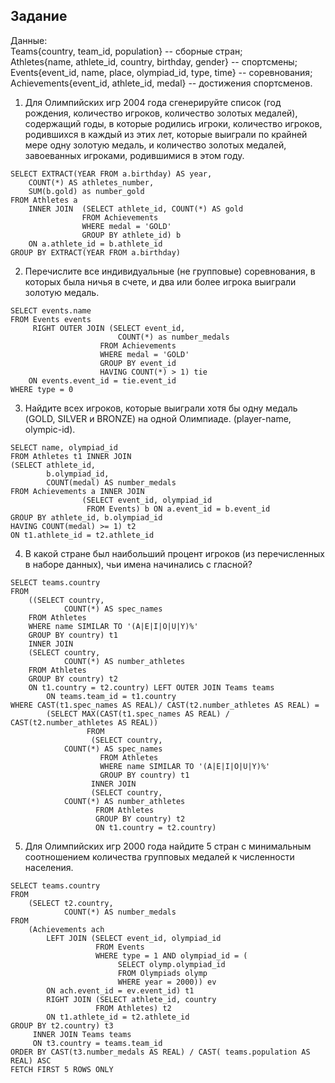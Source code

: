 ## Задание 
Данные:  
Teams{country, team_id, population} -- сборные стран;  
Athletes{name, athlete_id, country, birthday, gender} -- спортсмены; 
Events{event_id, name, place, olympiad_id, type, time} -- соревнования;  
Achievements{event_id, athlete_id, medal} -- достижения спортсменов.   

1. Для Олимпийских игр 2004 года сгенерируйте список (год рождения, количество игроков, количество золотых медалей), содержащий годы, в которые родились игроки, количество игроков, родившихся в каждый из этих лет, которые выиграли по крайней мере одну золотую медаль, и количество золотых медалей, завоеванных игроками, родившимися в этом году.  
```
SELECT EXTRACT(YEAR FROM a.birthday) AS year,
	COUNT(*) AS athletes_number,
	SUM(b.gold) as number_gold
FROM Athletes a
	INNER JOIN  (SELECT athlete_id, COUNT(*) AS gold
				FROM Achievements
				WHERE medal = 'GOLD'
				GROUP BY athlete_id) b
	ON a.athlete_id = b.athlete_id
GROUP BY EXTRACT(YEAR FROM a.birthday)
```

2. Перечислите все индивидуальные (не групповые) соревнования, в которых была ничья в счете, и два или более игрока выиграли золотую медаль.  
```
SELECT events.name
FROM Events events 
	 RIGHT OUTER JOIN (SELECT event_id,
						COUNT(*) as number_medals
					FROM Achievements
					WHERE medal = 'GOLD'
					GROUP BY event_id
					HAVING COUNT(*) > 1) tie
	ON events.event_id = tie.event_id
WHERE type = 0
```
3. Найдите всех игроков, которые выиграли хотя бы одну медаль (GOLD, SILVER и BRONZE) на одной Олимпиаде. (player-name, olympic-id).  
```
SELECT name, olympiad_id
FROM Athletes t1 INNER JOIN
(SELECT athlete_id,
		b.olympiad_id,
		COUNT(medal) AS number_medals
FROM Achievements a INNER JOIN 
				(SELECT event_id, olympiad_id
				 FROM Events) b ON a.event_id = b.event_id
GROUP BY athlete_id, b.olympiad_id
HAVING COUNT(medal) >= 1) t2
ON t1.athlete_id = t2.athlete_id
```
4.  В какой стране был наибольший процент игроков (из перечисленных в наборе данных), чьи имена начинались с гласной?  
```
SELECT teams.country
FROM
	((SELECT country, 
			COUNT(*) AS spec_names
	FROM Athletes
	WHERE name SIMILAR TO '(A|E|I|O|U|Y)%'
	GROUP BY country) t1
	INNER JOIN
	(SELECT country,
			COUNT(*) AS number_athletes
	FROM Athletes
	GROUP BY country) t2
	ON t1.country = t2.country) LEFT OUTER JOIN Teams teams
		ON teams.team_id = t1.country
WHERE CAST(t1.spec_names AS REAL)/ CAST(t2.number_athletes AS REAL) = 
		(SELECT MAX(CAST(t1.spec_names AS REAL) / CAST(t2.number_athletes AS REAL)) 
                 FROM
	              (SELECT country, 
			COUNT(*) AS spec_names
	                FROM Athletes
	                WHERE name SIMILAR TO '(A|E|I|O|U|Y)%'
	                GROUP BY country) t1
	              INNER JOIN
	              (SELECT country,
			COUNT(*) AS number_athletes
	               FROM Athletes
	               GROUP BY country) t2
	               ON t1.country = t2.country)
```
5. Для Олимпийских игр 2000 года найдите 5 стран с минимальным соотношением количества групповых медалей к численности населения.  
```
SELECT teams.country
FROM
	(SELECT t2.country,
	 		COUNT(*) AS number_medals
FROM
	(Achievements ach
		LEFT JOIN (SELECT event_id, olympiad_id
				   FROM Events
				   WHERE type = 1 AND olympiad_id = (
				   		SELECT olymp.olympiad_id
				   		FROM Olympiads olymp
				   		WHERE year = 2000)) ev
		ON ach.event_id = ev.event_id) t1
	 	RIGHT JOIN (SELECT athlete_id, country
				   FROM Athletes) t2
		ON t1.athlete_id = t2.athlete_id
GROUP BY t2.country) t3
	 INNER JOIN Teams teams
	 ON t3.country = teams.team_id
ORDER BY CAST(t3.number_medals AS REAL) / CAST( teams.population AS REAL) ASC
FETCH FIRST 5 ROWS ONLY
```
